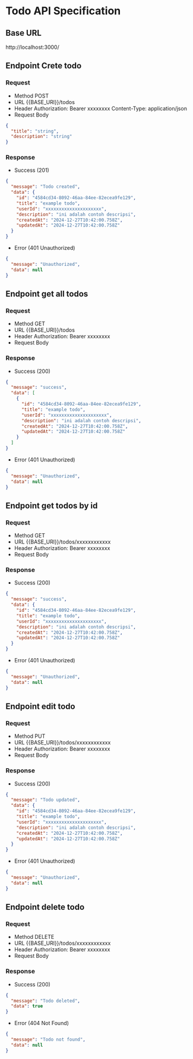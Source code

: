 # Todo API Specification

## Base URL

http://localhost:3000/

## Endpoint Crete todo

### Request

- Method
  POST
- URL
  {{BASE_URl}}/todos
- Header
  Authorization: Bearer xxxxxxxx
  Content-Type: application/json
- Request Body

```json
{
  "title": "string",
  "description": "string"
}
```

### Response

- Success (201)

```json
{
  "message": "Todo created",
  "data": {
    "id": "4584cd34-8092-46aa-84ee-82ecea9fe129",
    "title": "example todo",
    "userId": "xxxxxxxxxxxxxxxxxxxxx",
    "description": "ini adalah contoh descripsi",
    "createdAt": "2024-12-27T10:42:00.758Z",
    "updatedAt": "2024-12-27T10:42:00.758Z"
  }
}
```

- Error (401 Unauthorized)

```json
{
  "message": "Unauthorized",
  "data": null
}
```

## Endpoint get all todos

### Request

- Method
  GET
- URL
  {{BASE_URl}}/todos
- Header
  Authorization: Bearer xxxxxxxx
- Request Body

### Response

- Success (200)

```json
{
  "message": "success",
  "data": [
    {
      "id": "4584cd34-8092-46aa-84ee-82ecea9fe129",
      "title": "example todo",
      "userId": "xxxxxxxxxxxxxxxxxxxxx",
      "description": "ini adalah contoh descripsi",
      "createdAt": "2024-12-27T10:42:00.758Z",
      "updatedAt": "2024-12-27T10:42:00.758Z"
    }
  ]
}
```

- Error (401 Unauthorized)

```json
{
  "message": "Unauthorized",
  "data": null
}
```

## Endpoint get todos by id

### Request

- Method
  GET
- URL
  {{BASE_URl}}/todos/xxxxxxxxxxxx
- Header
  Authorization: Bearer xxxxxxxx
- Request Body

### Response

- Success (200)

```json
{
  "message": "success",
  "data": {
    "id": "4584cd34-8092-46aa-84ee-82ecea9fe129",
    "title": "example todo",
    "userId": "xxxxxxxxxxxxxxxxxxxxx",
    "description": "ini adalah contoh descripsi",
    "createdAt": "2024-12-27T10:42:00.758Z",
    "updatedAt": "2024-12-27T10:42:00.758Z"
  }
}
```

- Error (401 Unauthorized)

```json
{
  "message": "Unauthorized",
  "data": null
}
```

## Endpoint edit todo

### Request

- Method
  PUT
- URL
  {{BASE_URl}}/todos/xxxxxxxxxxxx
- Header
  Authorization: Bearer xxxxxxxx
- Request Body

### Response

- Success (200)

```json
{
  "message": "Todo updated",
  "data": {
    "id": "4584cd34-8092-46aa-84ee-82ecea9fe129",
    "title": "example todo",
    "userId": "xxxxxxxxxxxxxxxxxxxxx",
    "description": "ini adalah contoh descripsi",
    "createdAt": "2024-12-27T10:42:00.758Z",
    "updatedAt": "2024-12-27T10:42:00.758Z"
  }
}
```

- Error (401 Unauthorized)

```json
{
  "message": "Unauthorized",
  "data": null
}
```

## Endpoint delete todo

### Request

- Method
  DELETE
- URL
  {{BASE_URl}}/todos/xxxxxxxxxxxx
- Header
  Authorization: Bearer xxxxxxxx
- Request Body

### Response

- Success (200)

```json
{
  "message": "Todo deleted",
  "data": true
}
```

- Error (404 Not Found)

```json
{
  "message": "Todo not found",
  "data": null
}
```
